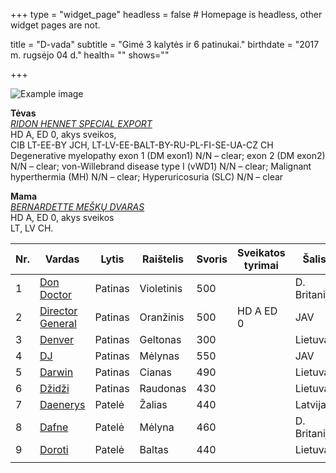 +++
type = "widget_page"
headless = false  # Homepage is headless, other widget pages are not.

title = "D-vada" 
subtitle = "Gimė 3 kalytės ir 6 patinukai."
birthdate = "2017 m. rugsėjo 04 d."
health= ""
shows=""

+++

![Example image](/img/009.JPG)



**Tėvas** 
<br/>
[_RIDON HENNET SPECIAL EXPORT_](#gallery-gallery-13)
<br/>
HD A, ED 0, akys sveikos, 
<br/>
CIB LT-EE-BY JCH, LT-LV-EE-BALT-BY-RU-PL-FI-SE-UA-CZ CH
<br/>
Degenerative myelopathy exon 1 (DM exon1) N/N – clear; exon 2 (DM exon2) N/N – clear; von-Willebrand disease type I (vWD1) N/N – clear; Malignant hyperthermia (MH) N/N – clear; Hyperuricosuria (SLC) N/N – clear

**Mama** 
<br/>
[_BERNARDETTE MEŠKŲ DVARAS_](#gallery-gallery-14) 
<br/>
HD A, ED 0, akys sveikos 
<br/>
LT, LV CH.

| Nr. |    Vardas        | Lytis      |   Raištelis   | Svoris  | Sveikatos tyrimai | Šalis |
|---|----------|----|--------|----|---------|--------|
|1|[Don Doctor](#gallery-gallery-1)|Patinas|Violetinis|500||D. Britanija|        
|2|[Director General](#gallery-gallery-9)|Patinas|Oranžinis|500| HD A ED 0 |JAV|
|3|[Denver](#gallery-gallery-3)|Patinas|Geltonas|300|| Lietuva|        
|4|[DJ](#gallery-gallery-12)|Patinas|Mėlynas|550||JAV|
|5|[Darwin](#gallery-gallery-9)|Patinas|Cianas|490||Lietuva|        
|6|[Džidži](#gallery-gallery-8)|Patinas|Raudonas|430||Lietuva|
|7|[Daenerys](#gallery-gallery-5)|Patelė|Žalias|440||Latvija|
|8|[Dafne](#gallery-gallery-7)|Patelė|Mėlyna|460||D. Britanija|        
|9|[Doroti](#gallery-gallery-4)|Patelė|Baltas|440||Lietuva|
| |            |       |      |   
